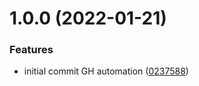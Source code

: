 # 1.0.0 (2022-01-21)


### Features

* initial commit GH automation ([0237588](https://github.com/devetek/nodejs-github-action/commit/0237588ec3713271912e52a83771302670dc7260))
